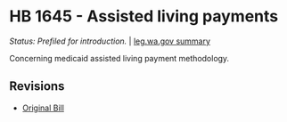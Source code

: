# HB 1645 - Assisted living payments
*Status: Prefiled for introduction.* | [leg.wa.gov summary](https://app.leg.wa.gov/billsummary?BillNumber=1645&Year=2021)

Concerning medicaid assisted living payment methodology.

## Revisions
* [Original Bill](1/)
